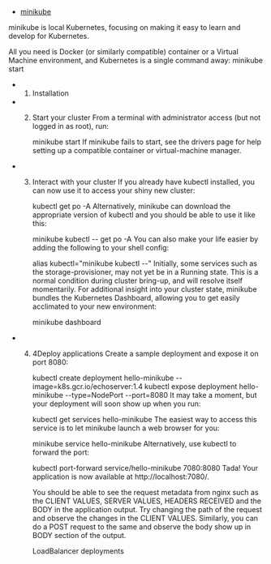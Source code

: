 

- [minikube](https://minikube.sigs.k8s.io/docs/start/)


minikube is local Kubernetes, focusing on making it easy to learn and develop for Kubernetes.

All you need is Docker (or similarly compatible) container or a Virtual Machine environment, and Kubernetes is a single command away: minikube start

- 1. Installation

- 2. Start your cluster
      From a terminal with administrator access (but not logged in as root), run:

      minikube start
      If minikube fails to start, see the drivers page for help setting up a compatible container or virtual-machine manager.



- 3. Interact with your cluster
      If you already have kubectl installed, you can now use it to access your shiny new cluster:

      kubectl get po -A
      Alternatively, minikube can download the appropriate version of kubectl and you should be able to use it like this:

      minikube kubectl -- get po -A
      You can also make your life easier by adding the following to your shell config:

      alias kubectl="minikube kubectl --"
      Initially, some services such as the storage-provisioner, may not yet be in a Running state. This is a normal condition during cluster bring-up, and will resolve itself momentarily. For additional insight into your cluster state, minikube bundles the Kubernetes Dashboard, allowing you to get easily acclimated to your new environment:

      minikube dashboard

- 4. 4Deploy applications
      Create a sample deployment and expose it on port 8080:

      kubectl create deployment hello-minikube --image=k8s.gcr.io/echoserver:1.4
      kubectl expose deployment hello-minikube --type=NodePort --port=8080
      It may take a moment, but your deployment will soon show up when you run:

      kubectl get services hello-minikube
      The easiest way to access this service is to let minikube launch a web browser for you:

      minikube service hello-minikube
      Alternatively, use kubectl to forward the port:

      kubectl port-forward service/hello-minikube 7080:8080
      Tada! Your application is now available at http://localhost:7080/.

      You should be able to see the request metadata from nginx such as the CLIENT VALUES, SERVER VALUES, HEADERS RECEIVED and the BODY in the application output. Try changing the path of the request and observe the changes in the CLIENT VALUES. Similarly, you can do a POST request to the same and observe the body show up in BODY section of the output.

      LoadBalancer deployments